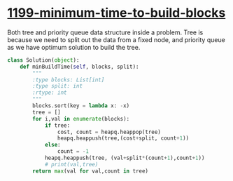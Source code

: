 # [1199-minimum-time-to-build-blocks](https://leetcode.com/problems/minimum-time-to-build-blocks/)

Both tree and priority queue data structure inside a problem. Tree is because we need to split out the data from a fixed node, and priority queue as we have optimum solution to build the tree.

```python
class Solution(object):
    def minBuildTime(self, blocks, split):
        """
        :type blocks: List[int]
        :type split: int
        :rtype: int
        """
        blocks.sort(key = lambda x: -x)
        tree = []
        for i,val in enumerate(blocks):
            if tree:
                cost, count = heapq.heappop(tree)
                heapq.heappush(tree,(cost+split, count+1))
            else:
                count = -1
            heapq.heappush(tree, (val+split*(count+1),count+1))
            # print(val,tree)
        return max(val for val,count in tree)

```
